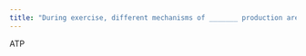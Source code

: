 ```yaml
---
title: "During exercise, different mechanisms of _______ production are used based on the duration of exercise."
---
```

ATP


